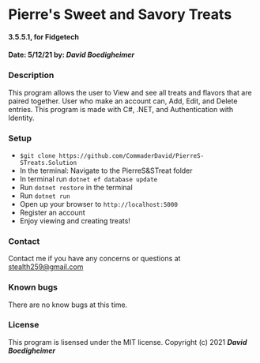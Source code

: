 # Pierre's Sweet and Savory Treats
#### 3.5.5.1, for Fidgetech
#### Date: 5/12/21  by: _**David Boedigheimer**_
### Description
This program allows the user to View and see all treats and flavors that are paired together. User who make an account can, Add, Edit, and Delete entries. This program is made with C#, .NET, and Authentication with Identity.
### Setup
* `$git clone https://github.com/CommaderDavid/PierreS-STreats.Solution`
* In the terminal: Navigate to the PierreS&STreat folder
* In terminal run `dotnet ef database update`
* Run `dotnet restore` in the terminal
* Run `dotnet run`
* Open up your browser to `http://localhost:5000`
* Register an account
* Enjoy viewing and creating treats!
### Contact
Contact me if you have any concerns or questions at stealth259@gmail.com
### Known bugs
There are no know bugs at this time.
### License
This program is lisensed under the MIT license.
Copyright (c) 2021 _**David Boedigheimer**_